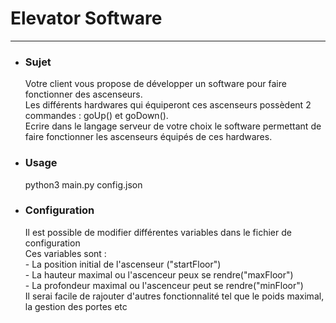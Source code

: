 # **Elevator Software**
---

- ### **Sujet**
    Votre client vous propose de développer un software pour faire fonctionner des ascenseurs.<br/>
    Les différents hardwares qui équiperont ces ascenseurs possèdent 2 commandes : goUp() et goDown().<br/>
    Ecrire dans le langage serveur de votre choix le software permettant de faire fonctionner les ascenseurs équipés de ces hardwares.<br/>

- ### **Usage**
    python3 main.py config.json

- ### **Configuration**
    Il est possible de modifier différentes variables dans le fichier de configuration <br/>
    Ces variables sont :<br/>
        - La position initial de l'ascenseur ("startFloor")<br/>
        - La hauteur maximal ou l'ascenceur peux se rendre("maxFloor")<br/>
        - La profondeur maximal ou l'ascenceur peut se rendre("minFloor")<br/>
    Il serai facile de rajouter d'autres fonctionnalité tel que le poids maximal, la gestion des portes etc <br/>
